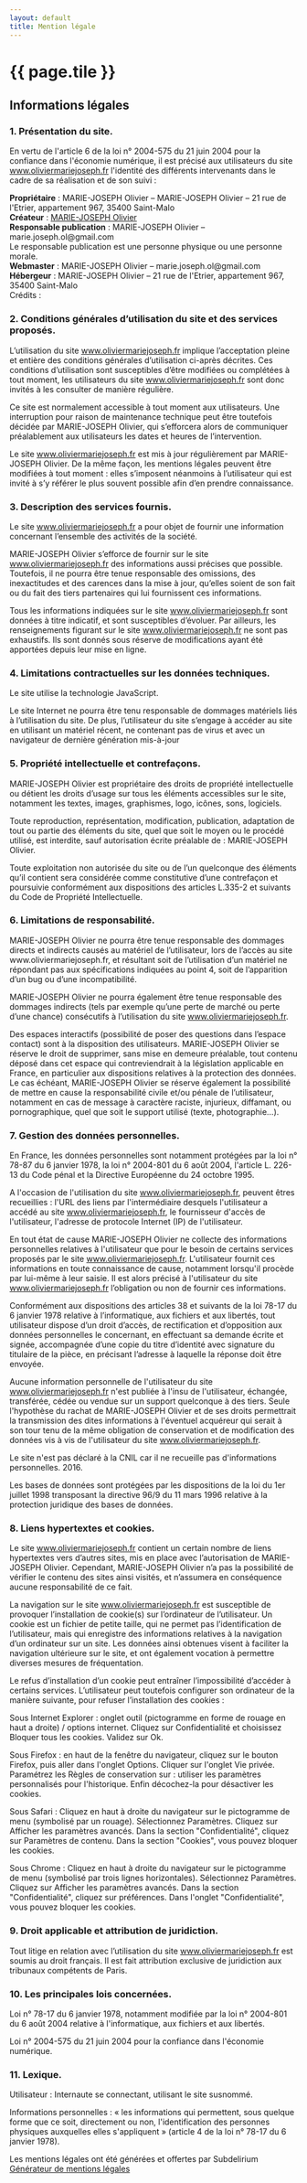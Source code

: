 ```yaml
---
layout: default
title: Mention légale
---
```

# {{ page.tile }}

<h2>Informations légales</h2>
<h3>1. Présentation du site.</h3>
<p>En vertu de l'article 6 de la loi n° 2004-575 du 21 juin 2004 pour la confiance dans l'économie numérique, il est précisé aux utilisateurs du site <a href="http://www.oliviermariejoseph.fr/">www.oliviermariejoseph.fr</a> l'identité des différents intervenants dans le cadre de sa réalisation et de son suivi :</p>
<p><strong>Propriétaire</strong> : MARIE-JOSEPH Olivier – MARIE-JOSEPH Olivier – 21 rue de l'Etrier, appartement 967, 35400 Saint-Malo<br />
<strong>Créateur</strong>  : <a href="http://www.oliviermariejoseph.fr">MARIE-JOSEPH Olivier</a><br />
<strong>Responsable publication</strong> : MARIE-JOSEPH Olivier – marie.joseph.ol@gmail.com<br />
Le responsable publication est une personne physique ou une personne morale.<br />
<strong>Webmaster</strong> : MARIE-JOSEPH Olivier – marie.joseph.ol@gmail.com<br />
<strong>Hébergeur</strong> : MARIE-JOSEPH Olivier – 21 rue de l'Etrier, appartement 967, 35400 Saint-Malo<br />
Crédits : <br />
</p>

<h3>2. Conditions générales d’utilisation du site et des services proposés.</h3>
<p>L’utilisation du site <a href="http://www.oliviermariejoseph.fr/">www.oliviermariejoseph.fr</a> implique l’acceptation pleine et entière des conditions générales d’utilisation ci-après décrites. Ces conditions d’utilisation sont susceptibles d’être modifiées ou complétées à tout moment, les utilisateurs du site <a href="http://www.oliviermariejoseph.fr/">www.oliviermariejoseph.fr</a> sont donc invités à les consulter de manière régulière.</p>
<p>Ce site est normalement accessible à tout moment aux utilisateurs. Une interruption pour raison de maintenance technique peut être toutefois décidée par MARIE-JOSEPH Olivier, qui s’efforcera alors de communiquer préalablement aux utilisateurs les dates et heures de l’intervention.</p>
<p>Le site <a href="http://www.oliviermariejoseph.fr/">www.oliviermariejoseph.fr</a> est mis à jour régulièrement par MARIE-JOSEPH Olivier. De la même façon, les mentions légales peuvent être modifiées à tout moment : elles s’imposent néanmoins à l’utilisateur qui est invité à s’y référer le plus souvent possible afin d’en prendre connaissance.</p>
<h3>3. Description des services fournis.</h3>
<p>Le site <a href="http://www.oliviermariejoseph.fr/">www.oliviermariejoseph.fr</a> a pour objet de fournir une information concernant l’ensemble des activités de la société.</p>
<p>MARIE-JOSEPH Olivier s’efforce de fournir sur le site <a href="http://www.oliviermariejoseph.fr/">www.oliviermariejoseph.fr</a> des informations aussi précises que possible. Toutefois, il ne pourra être tenue responsable des omissions, des inexactitudes et des carences dans la mise à jour, qu’elles soient de son fait ou du fait des tiers partenaires qui lui fournissent ces informations.</p>
<p>Tous les informations indiquées sur le site <a href="http://www.oliviermariejoseph.fr/">www.oliviermariejoseph.fr</a> sont données à titre indicatif, et sont susceptibles d’évoluer. Par ailleurs, les renseignements figurant sur le site <a href="http://www.oliviermariejoseph.fr/">www.oliviermariejoseph.fr</a> ne sont pas exhaustifs. Ils sont donnés sous réserve de modifications ayant été apportées depuis leur mise en ligne.</p>
<h3>4. Limitations contractuelles sur les données techniques.</h3>
<p>Le site utilise la technologie JavaScript.</p>
<p>Le site Internet ne pourra être tenu responsable de dommages matériels liés à l’utilisation du site. De plus, l’utilisateur du site s’engage à accéder au site en utilisant un matériel récent, ne contenant pas de virus et avec un navigateur de dernière génération mis-à-jour</p>
<h3>5. Propriété intellectuelle et contrefaçons.</h3>
<p>MARIE-JOSEPH Olivier est propriétaire des droits de propriété intellectuelle ou détient les droits d’usage sur tous les éléments accessibles sur le site, notamment les textes, images, graphismes, logo, icônes, sons, logiciels.</p>
<p>Toute reproduction, représentation, modification, publication, adaptation de tout ou partie des éléments du site, quel que soit le moyen ou le procédé utilisé, est interdite, sauf autorisation écrite préalable de : MARIE-JOSEPH Olivier.</p>
<p>Toute exploitation non autorisée du site ou de l’un quelconque des éléments qu’il contient sera considérée comme constitutive d’une contrefaçon et poursuivie conformément aux dispositions des articles L.335-2 et suivants du Code de Propriété Intellectuelle.</p>
<h3>6. Limitations de responsabilité.</h3>
<p>MARIE-JOSEPH Olivier ne pourra être tenue responsable des dommages directs et indirects causés au matériel de l’utilisateur, lors de l’accès au site www.oliviermariejoseph.fr, et résultant soit de l’utilisation d’un matériel ne répondant pas aux spécifications indiquées au point 4, soit de l’apparition d’un bug ou d’une incompatibilité.</p>
<p>MARIE-JOSEPH Olivier ne pourra également être tenue responsable des dommages indirects (tels par exemple qu’une perte de marché ou perte d’une chance) consécutifs à l’utilisation du site <a href="http://www.oliviermariejoseph.fr/">www.oliviermariejoseph.fr</a>.</p>
<p>Des espaces interactifs (possibilité de poser des questions dans l’espace contact) sont à la disposition des utilisateurs. MARIE-JOSEPH Olivier se réserve le droit de supprimer, sans mise en demeure préalable, tout contenu déposé dans cet espace qui contreviendrait à la législation applicable en France, en particulier aux dispositions relatives à la protection des données. Le cas échéant, MARIE-JOSEPH Olivier se réserve également la possibilité de mettre en cause la responsabilité civile et/ou pénale de l’utilisateur, notamment en cas de message à caractère raciste, injurieux, diffamant, ou pornographique, quel que soit le support utilisé (texte, photographie…).</p>
<h3>7. Gestion des données personnelles.</h3>
<p>En France, les données personnelles sont notamment protégées par la loi n° 78-87 du 6 janvier 1978, la loi n° 2004-801 du 6 août 2004, l'article L. 226-13 du Code pénal et la Directive Européenne du 24 octobre 1995.</p>
<p>A l'occasion de l'utilisation du site <a href="http://www.oliviermariejoseph.fr/">www.oliviermariejoseph.fr</a>, peuvent êtres recueillies : l'URL des liens par l'intermédiaire desquels l'utilisateur a accédé au site <a href="http://www.oliviermariejoseph.fr/">www.oliviermariejoseph.fr</a>, le fournisseur d'accès de l'utilisateur, l'adresse de protocole Internet (IP) de l'utilisateur.</p>
<p> En tout état de cause MARIE-JOSEPH Olivier ne collecte des informations personnelles relatives à l'utilisateur que pour le besoin de certains services proposés par le site <a href="http://www.oliviermariejoseph.fr/">www.oliviermariejoseph.fr</a>. L'utilisateur fournit ces informations en toute connaissance de cause, notamment lorsqu'il procède par lui-même à leur saisie. Il est alors précisé à l'utilisateur du site <a href="http://www.oliviermariejoseph.fr/">www.oliviermariejoseph.fr</a> l’obligation ou non de fournir ces informations.</p>
<p>Conformément aux dispositions des articles 38 et suivants de la loi 78-17 du 6 janvier 1978 relative à l’informatique, aux fichiers et aux libertés, tout utilisateur dispose d’un droit d’accès, de rectification et d’opposition aux données personnelles le concernant, en effectuant sa demande écrite et signée, accompagnée d’une copie du titre d’identité avec signature du titulaire de la pièce, en précisant l’adresse à laquelle la réponse doit être envoyée.</p>
<p>Aucune information personnelle de l'utilisateur du site <a href="http://www.oliviermariejoseph.fr/">www.oliviermariejoseph.fr</a> n'est publiée à l'insu de l'utilisateur, échangée, transférée, cédée ou vendue sur un support quelconque à des tiers. Seule l'hypothèse du rachat de MARIE-JOSEPH Olivier et de ses droits permettrait la transmission des dites informations à l'éventuel acquéreur qui serait à son tour tenu de la même obligation de conservation et de modification des données vis à vis de l'utilisateur du site <a href="http://www.oliviermariejoseph.fr/">www.oliviermariejoseph.fr</a>.</p>
<p>Le site n'est pas déclaré à la CNIL car il ne recueille pas d'informations personnelles. 2016.</p>
<p>Les bases de données sont protégées par les dispositions de la loi du 1er juillet 1998 transposant la directive 96/9 du 11 mars 1996 relative à la protection juridique des bases de données.</p>
<h3>8. Liens hypertextes et cookies.</h3>
<p>Le site <a href="http://www.oliviermariejoseph.fr/">www.oliviermariejoseph.fr</a> contient un certain nombre de liens hypertextes vers d’autres sites, mis en place avec l’autorisation de MARIE-JOSEPH Olivier. Cependant, MARIE-JOSEPH Olivier n’a pas la possibilité de vérifier le contenu des sites ainsi visités, et n’assumera en conséquence aucune responsabilité de ce fait.</p>
<p>La navigation sur le site <a href="http://www.oliviermariejoseph.fr/">www.oliviermariejoseph.fr</a> est susceptible de provoquer l’installation de cookie(s) sur l’ordinateur de l’utilisateur. Un cookie est un fichier de petite taille, qui ne permet pas l’identification de l’utilisateur, mais qui enregistre des informations relatives à la navigation d’un ordinateur sur un site. Les données ainsi obtenues visent à faciliter la navigation ultérieure sur le site, et ont également vocation à permettre diverses mesures de fréquentation.</p>
<p>Le refus d’installation d’un cookie peut entraîner l’impossibilité d’accéder à certains services. L’utilisateur peut toutefois configurer son ordinateur de la manière suivante, pour refuser l’installation des cookies :</p>
<p>Sous Internet Explorer : onglet outil (pictogramme en forme de rouage en haut a droite) / options internet. Cliquez sur Confidentialité et choisissez Bloquer tous les cookies. Validez sur Ok.</p>
<p>Sous Firefox : en haut de la fenêtre du navigateur, cliquez sur le bouton Firefox, puis aller dans l'onglet Options. Cliquer sur l'onglet Vie privée.
  Paramétrez les Règles de conservation sur :  utiliser les paramètres personnalisés pour l'historique. Enfin décochez-la pour  désactiver les cookies.</p>
<p>Sous Safari : Cliquez en haut à droite du navigateur sur le pictogramme de menu (symbolisé par un rouage). Sélectionnez Paramètres. Cliquez sur Afficher les paramètres avancés. Dans la section "Confidentialité", cliquez sur Paramètres de contenu. Dans la section "Cookies", vous pouvez bloquer les cookies.</p>
<p>Sous Chrome : Cliquez en haut à droite du navigateur sur le pictogramme de menu (symbolisé par trois lignes horizontales). Sélectionnez Paramètres. Cliquez sur Afficher les paramètres avancés. Dans la section "Confidentialité", cliquez sur préférences.  Dans l'onglet "Confidentialité", vous pouvez bloquer les cookies.</p>

<h3>9. Droit applicable et attribution de juridiction.</h3>
<p>Tout litige en relation avec l’utilisation du site <a href="http://www.oliviermariejoseph.fr/">www.oliviermariejoseph.fr</a> est soumis au droit français. Il est fait attribution exclusive de juridiction aux tribunaux compétents de Paris.</p>
<h3>10. Les principales lois concernées.</h3>
<p>Loi n° 78-17 du 6 janvier 1978, notamment modifiée par la loi n° 2004-801 du 6 août 2004 relative à l'informatique, aux fichiers et aux libertés.</p>
<p> Loi n° 2004-575 du 21 juin 2004 pour la confiance dans l'économie numérique.</p>
<h3>11. Lexique.</h3>
<p>Utilisateur : Internaute se connectant, utilisant le site susnommé.</p>
<p>Informations personnelles : « les informations qui permettent, sous quelque forme que ce soit, directement ou non, l'identification des personnes physiques auxquelles elles s'appliquent » (article 4 de la loi n° 78-17 du 6 janvier 1978).</p>

<div class="message">
    Les mentions légales ont été générées et offertes par Subdelirium <a target="_blank" href="http://www.subdelirium.com/generateur-de-mentions-legales/" alt="rédaction des mentions légales">Générateur de mentions légales</a>
</div>
